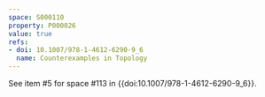 ```yaml
---
space: S000110
property: P000026
value: true
refs:
- doi: 10.1007/978-1-4612-6290-9_6
  name: Counterexamples in Topology
---
```


See item #5 for space #113 in {{doi:10.1007/978-1-4612-6290-9_6}}.
